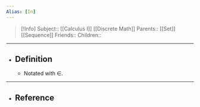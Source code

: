 ```yaml
---
Alias: [In]
---
```

> [!Info]
> Subject:: [[Calculus I]] [[Discrete Math]]
> Parents:: [[Set]] [[Sequence]]
> Friends:: 
> Children:: 
---
- ## Definition
	- Notated with $\in$.
---
- ## Reference